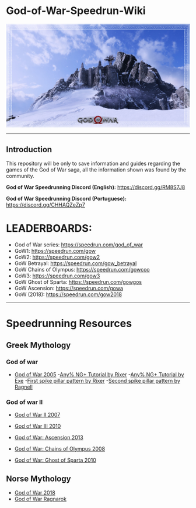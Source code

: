 # God-of-War-Speedrun-Wiki
![Image of header](https://github.com/rbastronomy/God-of-War-Speedrun-Wiki/blob/main/images/mimir-mountain.jpg)
- - - -
## **Introduction**
This repository will be only to save information and guides regarding the games of the God of War saga, all the information shown was found by the community.

**God of War Speedrunning Discord (English):** https://discord.gg/RM8S7J8

**God of War Speedrunning Discord (Portuguese):** https://discord.gg/CHHAQZeZp7

# LEADERBOARDS:
- God of War series: https://speedrun.com/god_of_war
- GoW1: https://speedrun.com/gow
- GoW2: https://speedrun.com/gow2
- GoW Betrayal: https://speedrun.com/gow_betrayal
- GoW Chains of Olympus: https://speedrun.com/gowcoo
- GoW3: https://speedrun.com/gow3
- GoW Ghost of Sparta: https://speedrun.com/gowgos
- GoW Ascension: https://speedrun.com/gowa
- GoW (2018): https://speedrun.com/gow2018
- - - -
# Speedrunning Resources

## Greek Mythology

### God of war 
- [God of War 2005](https://github.com/rbastronomy/God-of-War-Speedrun-Wiki/blob/main/GodofWar2005.md)
        -[Any% NG+ Tutorial by Rixer](https://youtu.be/RVb_RLRCIuo)
        -[Any% NG+ Tutorial by Exe](https://youtu.be/onfHKWQTg7M)
        -[First spike pillar pattern by Rixer](https://youtu.be/iLHnnfec3kQ)
        -[Second spike pillar pattern by Ragnell](https://youtu.be/EowQTzeWOMg)

### God of war II
- [God of War II 2007](https://github.com/rbastronomy/God-of-War-Speedrun-Wiki/blob/main/GodofWar2007.md)


- [God of War III 2010](https://github.com/rbastronomy/God-of-War-Speedrun-Wiki/blob/main/GodofWar2010.md)
- [God of War: Ascension 2013](https://github.com/rbastronomy/God-of-War-Speedrun-Wiki/blob/main/GodofWarAscension.md)
- [God of War: Chains of Olympus 2008](https://github.com/rbastronomy/God-of-War-Speedrun-Wiki/blob/main/GodofWarCOO.md)
- [God of War: Ghost of Sparta 2010](https://github.com/rbastronomy/God-of-War-Speedrun-Wiki/blob/main/GodofWarGOS.md)

## Norse Mythology
- [God of War 2018](https://github.com/rbastronomy/God-of-War-Speedrun-Wiki/blob/main/GodofWar2018.md)
- [God of War Ragnarok](https://github.com/rbastronomy/God-of-War-Speedrun-Wiki/blob/main/GodofWarRagnarok.md)
